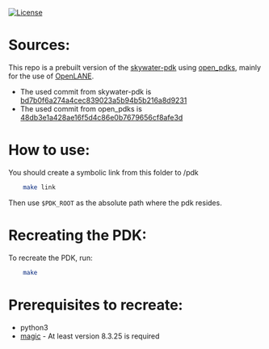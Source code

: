 [![License](https://img.shields.io/badge/License-Apache%202.0-blue.svg)](https://opensource.org/licenses/Apache-2.0) 


# Sources:

This repo is a prebuilt version of the [skywater-pdk](https://github.com/google/skywater-pdk) using [open_pdks](https://github.com/RTimothyEdwards/open_pdks), mainly for the use of [OpenLANE](https://github.com/efabless/openlane/tree/master).

- The used commit from skywater-pdk is [bd7b0f6a274a4cec839023a5b94b5b216a8d9231](https://github.com/google/skywater-pdk/commit/bd7b0f6a274a4cec839023a5b94b5b216a8d9231)
- The used commit from open_pdks is [48db3e1a428ae16f5d4c86e0b7679656cf8afe3d](https://github.com/RTimothyEdwards/open_pdks/commit/48db3e1a428ae16f5d4c86e0b7679656cf8afe3d)

# How to use:

You should create a symbolic link from this folder to /pdk
```bash
	make link
```
Then use `$PDK_ROOT` as the absolute path where the pdk resides.


# Recreating the PDK:

To recreate the PDK, run:

```bash
	make
```

# Prerequisites to recreate:

 - python3
 - [magic](https://github.com/RTimothyEdwards/magic) - At least version 8.3.25 is required
